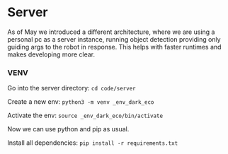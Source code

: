 # Server
As of May we introduced a different architecture, where we are using a personal pc as a server instance, running object detection providing only guiding args to the robot in response. This helps with faster runtimes and makes developing more clear.

### VENV
Go into the server directory: `cd code/server`

Create a new env: `python3 -m venv _env_dark_eco`

Activate the env: `source _env_dark_eco/bin/activate`

Now we can use python and pip as usual.

Install all dependencies: `pip install -r requirements.txt`

